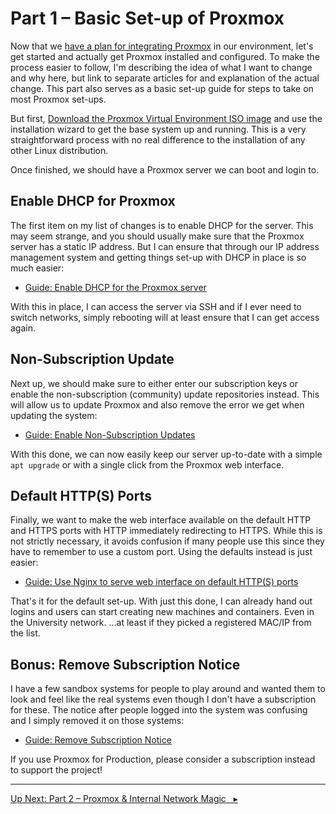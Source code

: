 Part 1 – Basic Set-up of Proxmox
================================

Now that we [have a plan for integrating Proxmox](index.md) in our environment, let's get started and actually get Proxmox installed and configured. To make the process easier to follow, I'm describing the idea of what I want to change and why here, but link to separate articles for and explanation of the actual change. This part also serves as a basic set-up guide for steps to take on most Proxmox set-ups.

But first, [Download the Proxmox Virtual Environment ISO image](https://www.proxmox.com/en/downloads) and use the installation wizard to get the base system up and running. This is a very straightforward process with no real difference to the installation of any other Linux distribution.

Once finished, we should have a Proxmox server we can boot and login to.

Enable DHCP for Proxmox
-----------------------

The first item on my list of changes is to enable DHCP for the server. This may seem strange, and you should usually make sure that the Proxmox server has a static IP address. But I can ensure that through our IP address management system and getting things set-up with DHCP in place is so much easier:

- [Guide: Enable DHCP for the Proxmox server](proxmox-server-dhcp.md)

With this in place, I can access the server via SSH and if I ever need to switch networks, simply rebooting will at least ensure that I can get access again.

Non-Subscription Update
-----------------------

Next up, we should make sure to either enter our subscription keys or enable the non-subscription (community) update repositories instead. This will allow us to update Proxmox and also remove the error we get when updating the system:

- [Guide: Enable Non-Subscription Updates](update-repositories.md)

With this done, we can now easily keep our server up-to-date with a simple `apt upgrade` or with a single click from the Proxmox web interface.

Default HTTP(S) Ports
---------------------

Finally, we want to make the web interface available on the default HTTP and HTTPS ports with HTTP immediately redirecting to HTTPS. While this is not strictly necessary, it avoids confusion if many people use this since they have to remember to use a custom port. Using the defaults instead is just easier:

- [Guide: Use Nginx to serve web interface on default HTTP(S) ports](web-interface-on-default-ports-via-nginx.md)

That's it for the default set-up. With just this done, I can already hand out  logins and users can start creating new machines and containers. Even in the University network. …at least if they picked a registered MAC/IP from the list.

Bonus: Remove Subscription Notice
---------------------------------

I have a few sandbox systems for people to play around and wanted them to look and feel like the real systems even though I don't have a subscription for these. The notice after people logged into the system was confusing and I simply removed it on those systems:

- [Guide: Remove Subscription Notice](remove-subscription-notice.md)

If you use Proxmox for Production, please consider a subscription instead to support the project!

---

 [Up Next: Part 2 – Proxmox & Internal Network Magic   ▸](part-2-internal-network-magic.md)